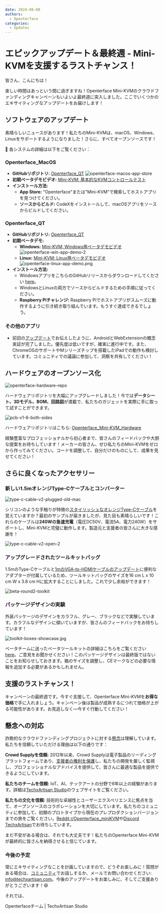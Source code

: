 ```yaml
---
date: 2024-06-08
authors:
  - Openterface
categories:
  - Updates
---
```


# エピックアップデート＆最終週 - Mini-KVMを支援するラストチャンス！

皆さん、こんにちは！

楽しい時間はあっという間に過ぎますね！Openterface Mini-KVMのクラウドファンディングキャンペーンもいよいよ最終週に突入しました。ここでいくつかのエキサイティングなアップデートをお届けします！

## ソフトウェアのアップデート

素晴らしいニュースがあります！私たちのMini-KVMは、macOS、Windows、Linuxをサポートするようになりました！さらに、すべてオープンソースです！

🎉 各システムの詳細は以下をご覧ください：

### Openterface_MacOS

  - **GitHubリポジトリ:** [Openterface_QT](https://github.com/TechxArtisanStudio/Openterface_QT)
  ![openterface-macos-app-store](https://www.crowdsupply.com/img/50cb/9cdf2fb2-d3e9-411c-a90e-9fb2e1ac50cb/openterface-macos-app-store-1_png_gallery-lg.jpg)
  - **初期ベータデモビデオ:** [Mini-KVM: 基本的なKVMコントロールテスト](https://www.youtube.com/watch?v=m7OpUem0zqY)
  - **インストール方法:**
    - **App Store:** "Openterface"または"Mini-KVM"で検索してホストアプリを見つけてください。
    - **ソースからビルド:** CodeXをインストールして、macOSアプリをソースからビルドしてください。

### Openterface_QT

  - **GitHubリポジトリ:** [Openterface_QT](https://github.com/TechxArtisanStudio/Openterface_QT)
  - **初期ベータデモ:**
    - **Windows:** [Mini-KVM: Windows用ベータデモビデオ](https://www.youtube.com/watch?v=ERzpGtRvP2o&t=23s)
    ![openterface-win-app-demo-2](https://www.crowdsupply.com/img/d146/26c5df78-f942-4743-ad32-97659a89d146/openterface-win-app-demo-2-1_jpg_gallery-lg.jpg)
    - **Linux:** [Mini-KVM: Linux用ベータデモビデオ](https://www.youtube.com/watch?v=_ScpI6TC0Pk)
    ![openterface-linux-app-demo.png](https://www.crowdsupply.com/img/61a9/58109b24-3d4e-4058-8377-9860631661a9/openterface-linux-app-demo_png_md-xl.jpg)
  - **インストール方法:**
    - WindowsアプリをこちらのGitHubリリースからダウンロードしてください [here](https://github.com/TechxArtisanStudio/Openterface_QT/releases/tag/v0.0.1)。
    - WindowsとLinuxの両方でソースからビルドするための手順に従ってください。
    - **Raspberry Piチャレンジ:** Raspberry Piでホストアプリがスムーズに動作するように引き続き取り組んでいます。もうすぐ達成できるでしょう。

### その他のアプリ

  - 前回の[アップデート](/blog/from-development-to-your-hands--behind-the-scenes-/#openterface_android-and-openterface_webextension)でお伝えしたように、AndroidとWebExtensionの概念実証が完了しました。優先度は低いですが、確実に進行中です。また、ChromeOSのサポートやMシリーズチップを搭載したiPadでの動作も検討しています。コミュニティでの議論に参加して、洞察を共有してください！

## ハードウェアのオープンソース化

![openterface-hardware-repo](https://www.crowdsupply.com/img/e221/34b41a81-4f7e-48dc-a8e6-b133473be221/openterface-hardware-repo_png_md-xl.jpg)

ハードウェアリポジトリを大幅にアップグレードしました！今では**データシート、3Dモデル、BOM、回路図**が満載で、私たちのガジェットを実際に手に取って試すことができます。

![pcb-v1-6-both-sides](https://www.crowdsupply.com/img/8090/691c6e65-aeb4-426b-8108-61313a228090/pcb-v1-6-both-sides_jpg_md-xl.jpg)

ハードウェアリポジトリはこちら: [Openterface_Mini-KVM_Hardware](https://github.com/TechxArtisanStudio/Openterface_Mini-KVM_Hardware)

経験豊富なプロフェッショナルから初心者まで、皆さんのフィードバックや大胆な提案をお待ちしています！メーカーの皆さん、ぜひ私たちのMini-KVMをゼロから作ってみてください。コードを調整して、自分だけのものにして、成果を見せてください！

## さらに良くなったアクセサリー

### 新しい1.5mオレンジType-Cケーブルとコンバーター

![type-c-cable-v2-plugged-old-mac](https://www.crowdsupply.com/img/9871/2f6f967e-b9ea-4b48-b5dd-da135fb29871/type-c-cable-v2-plugged-old-mac_jpg_md-xl.jpg)

シリコンのような手触りが特徴の[スタイリッシュなオレンジType-Cケーブル](/blog/from-development-to-your-hands--behind-the-scenes-/#upgrading-toolkit-accessories)を覚えていますか？最初のサンプルが届きましたが、見た目も素晴らしいです！これらのケーブルは**240Wの急速充電**（電圧DC50V、電流5A、電力240W）をサポートし、Mini-KVMと完璧に動作します。製造元と支援者の皆さんに大きな感謝を！

![type-c-cable-v2-open-2](https://www.crowdsupply.com/img/71b2/b37b66e3-7f2e-4c5e-bb45-8944ee2971b2/type-c-cable-v2-open-2_jpg_gallery-lg.jpg)


### アップグレードされたツールキットバッグ

1.5mのType-Cケーブルと[1mのVGA-to-HDMIケーブルのアップデート](/blog/-upgrade-on-vga-to-hdmi-cable-as-a-free-bonus-/)に便利なアダプターが付属しているため、ツールキットバッグのサイズを16 cm L x 10 cm W x 3.8 cm Hに拡大することにしました。これで少し余裕ができます！

![beta-round2-toolkit](https://www.crowdsupply.com/img/0f20/4aed395b-dbef-4670-b340-403ee8e30f20/beta-round2-toolkit_jpg_md-xl.jpg)

### パッケージデザインの実験

外装パッケージのデザインをカラフル、グレー、ブラックなどで実験しています。カラフルなデザインに傾いていますが、皆さんのフィードバックをお待ちしています！

![toolkit-boxes-showcase.jpg](https://www.crowdsupply.com/img/b54b/a041e188-b6ea-4f49-a550-46bc9565b54b/toolkit-boxes-showcase_jpg_gallery-lg.jpg)

ベータチームに送ったベータツールキットの詳細はこちらをご覧ください [here](https://www.reddit.com/r/Openterface_miniKVM/comments/1d40atr/tactical_reinforcements_round_2_are_on_their_way/)。ご意見をお聞かせください！このパッケージデザインは最終版ではないことをお知らせしておきます。箱のサイズを調整し、CEマークなどの必要な情報を追加する必要があるかもしれません。

## 支援のラストチャンス！

キャンペーンの最終週です。今すぐ支援して、Openterface Mini-KVMを**お得な価格**で手に入れましょう。キャンペーン後は製品が成熟するにつれて価格が上がる可能性があります。お見逃しなく—今すぐ行動してください！

## 懸念への対応

詐欺的なクラウドファンディングプロジェクトに対する[懸念](/blog/from-development-to-your-hands--behind-the-scenes-/#addressing-concerns)は理解しています。私たちを信頼していただける理由は以下の通りです：

**Crowd Supplyを信頼:** 2012年以来、Crowd Supplyは電子製品のリーディングプラットフォームであり、[支援者の権利を保護](https://www.crowdsupply.com/guide/backer-protection)し、私たちの開発を厳しく監視し、プロフェッショナルなアドバイスを提供して、皆さんに最適な製品を提供できるようにしています。

**私たちのチームを信頼:** IoT、AI、テックアートの分野で6年以上の経験があります。詳細は[TechxArtisan Studio](https://techxartisan.com/en/)のウェブサイトをご覧ください。

**私たちの文化を信頼:** 技術的な卓越性とユーザーエクスペリエンスに焦点を当て、オープンソースのコラボレーションを大切にしています。私たちのコミュニティに参加して、初期のプロトタイプから現在のプレプロダクションバージョンまでの旅をご覧ください。[Reddit r/Openterface_miniKVM](/reddit)や[Discord TechxArtisan](/discord)でお待ちしています。

まだ不安がある場合は、それでも大丈夫です！私たちのOpenterface Mini-KVMが最終的に皆さんを納得させると信じています。

### 今後の予定

常にエキサイティングなことを計画していますので、どうぞお楽しみに！質問がある場合は、[コミュニティ](/community/)でお話しするか、メールでお問い合わせください: info@techxartisan.com。今後のアップデートをお楽しみに、そしてご支援ありがとうございます！😄

それでは、

Openterfaceチーム | TechxArtisan Studio